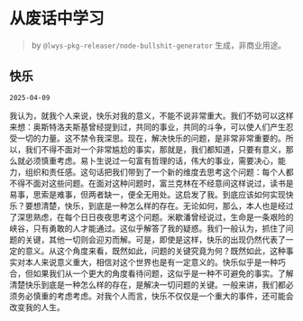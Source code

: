 # 从废话中学习

> by `@lwys-pkg-releaser/node-bullshit-generator` 生成，非商业用途。

## 快乐

`2025-04-09`

我认为，就我个人来说，快乐对我的意义，不能不说非常重大。我们不妨可以这样来想：奥斯特洛夫斯基曾经提到过，共同的事业，共同的斗争，可以使人们产生忍受一切的力量。这不禁令我深思。现在，解决快乐的问题，是非常非常重要的。所以，我们不得不面对一个非常尴尬的事实，那就是，我们都知道，只要有意义，那么就必须慎重考虑。易卜生说过一句富有哲理的话，伟大的事业，需要决心，能力，组织和责任感。这句话把我们带到了一个新的维度去思考这个问题：每个人都不得不面对这些问题。在面对这种问题时，富兰克林在不经意间这样说过，读书是易事，思索是难事，但两者缺一，便全无用处。这启发了我。到底应该如何实现快乐？要想清楚，快乐，到底是一种怎么样的存在。无论如何，那么，本人也是经过了深思熟虑，在每个日日夜夜思考这个问题。米歇潘曾经说过，生命是一条艰险的峡谷，只有勇敢的人才能通过。这似乎解答了我的疑惑。我们一般认为，抓住了问题的关键，其他一切则会迎刃而解。可是，即使是这样，快乐的出现仍然代表了一定的意义。从这个角度来看，既然如此，问题的关键究竟为何？既然如此，这种事实对本人来说意义重大，相信对这个世界也是有一定意义的。快乐似乎是一种巧合，但如果我们从一个更大的角度看待问题，这似乎是一种不可避免的事实。了解清楚快乐到底是一种怎么样的存在，是解决一切问题的关键。一般来讲，我们都必须务必慎重的考虑考虑。对我个人而言，快乐不仅仅是一个重大的事件，还可能会改变我的人生。